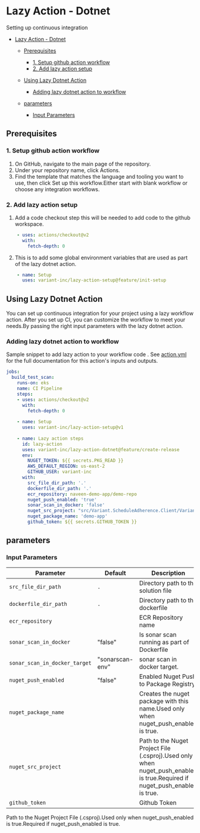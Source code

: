 # Lazy Action - Dotnet

Setting up continuous integration

- [Lazy Action - Dotnet](#lazy-action---dotnet)
  - [Prerequisites](#prerequisites)
    - [1. Setup github action workflow](#1-setup-github-action-workflow)
    - [2. Add lazy action setup](#2-add-lazy-action-setup)

  - [Using Lazy Dotnet Action](#using-lazy-dotnet-action)
    - [Adding lazy dotnet action to workflow](#adding-lazy-dotnet-action-to-workflow)
  - [parameters](#parameters)
    - [Input Parameters](#input-parameters)

## Prerequisites

### 1. Setup github action workflow

1. On GitHub, navigate to the main page of the repository.
2. Under your repository name, click Actions.
3. Find the template that matches the language and tooling you want to use, then click Set up this workflow.Either start with blank workflow or choose any integration workflows.

### 2. Add lazy action setup

1. Add a code checkout step this will be needed to add code to the github workspace.

```yaml
    - uses: actions/checkout@v2
      with:
        fetch-depth: 0
```

2. This is to add some global environment variables that are used as part of the lazy dotnet action.

```yaml
    - name: Setup
      uses: variant-inc/lazy-action-setup@feature/init-setup
```


## Using Lazy Dotnet Action

You can set up continuous integration for your project using a lazy workflow action.
After you set up CI, you can customize the workflow to meet your needs.By passing the right input parameters with the lazy    dotnet action.

### Adding lazy dotnet action to workflow

Sample snippet to add lazy action to your workflow code .
See [action.yml](action.yml) for the full documentation for this action's inputs and outputs.

```yaml
jobs:
  build_test_scan:
    runs-on: eks
    name: CI Pipeline
    steps:
    - uses: actions/checkout@v2
      with:
        fetch-depth: 0
        
    - name: Setup
      uses: variant-inc/lazy-action-setup@v1
                  
    - name: Lazy action steps
      id: lazy-action
      uses: variant-inc/lazy-action-dotnet@feature/create-release
      env:
        NUGET_TOKEN: ${{ secrets.PKG_READ }}
        AWS_DEFAULT_REGION: us-east-2
        GITHUB_USER: variant-inc
      with:
        src_file_dir_path: '.'
        dockerfile_dir_path: '.'
        ecr_repository: naveen-demo-app/demo-repo
        nuget_push_enabled: 'true'
        sonar_scan_in_docker: 'false'
        nuget_src_project: "src/Variant.ScheduleAdherence.Client/Variant.ScheduleAdherence.Client.csproj"
        nuget_package_name: 'demo-app'
        github_token: ${{ secrets.GITHUB_TOKEN }}
```

## parameters

### Input Parameters

| Parameter                    | Default       | Description                                           | Required |
| ---------------------------- | ------------- | ----------------------------------------------------- | -------- |
| `src_file_dir_path`          | `.`           | Directory path to the solution file                   | true     |
| `dockerfile_dir_path`        | `.`           | Directory path to the dockerfile                      | true     |
| `ecr_repository`             |               | ECR Repository name                                   | true     |
| `sonar_scan_in_docker`       | "false"       | Is sonar scan running as part of Dockerfile           | false    |
| `sonar_scan_in_docker_target`|"sonarscan-env"| sonar scan in docker target.                          | false    |
| `nuget_push_enabled`         | "false"       | Enabled Nuget Push to Package Registry.               | false    |
| `nuget_package_name`         |               | Creates the nuget package with this name.Used only when nuget_push_enabled is true.| false |
| `nuget_src_project`          |               | Path to the Nuget Project File (.csproj).Used only when nuget_push_enabled is true.Required if nuget_push_enabled is true.| false    |  
| `github_token`               |               | Github Token                                          | true     |  


Path to the Nuget Project File (.csproj).Used only when nuget_push_enabled is true.Required if nuget_push_enabled is true.